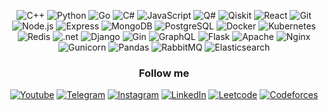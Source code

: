 <div align="center">
<p align="center"> 
    <img alt="C++" src="https://img.shields.io/badge/c++-%2300599C.svg?&style=for-the-badge&logo=c%2B%2B&logoColor=white" />
    <img alt="Python" src="https://img.shields.io/badge/python-%2314354C.svg?style=for-the-badge&logo=python&logoColor=white"/>
    <img alt="Go" src="https://img.shields.io/badge/Golang-blue?style=for-the-badge&logo=go&logoColor=white" />
    <img alt="C#" src="https://img.shields.io/badge/C%23-239120?style=for-the-badge&logo=c-sharp&logoColor=white" />
    <img alt="JavaScript" src="https://img.shields.io/badge/javascript-%23323330.svg?&style=for-the-badge&logo=javascript&logoColor=%23F7DF1E" />
    <img alt="Q#" src="https://img.shields.io/badge/Q%23-334205?style=for-the-badge&logo=c%23&logoColor=white" />
    <img alt="Qiskit" src="https://img.shields.io/badge/Qiskit-purple?style=for-the-badge&logo=qiskit&logoColor=white" />
    <img alt="React" src="https://img.shields.io/badge/react-%2361DAFB.svg?&style=for-the-badge&logo=react&logoColor=white" />
    <img alt="Git" src="https://img.shields.io/badge/Git-F05032?style=for-the-badge&logo=git&logoColor=white" />
    <img alt="Node.js" src="https://img.shields.io/badge/Node.js-339933?style=for-the-badge&logo=nodedotjs&logoColor=white" />
    <img alt="Express" src="https://img.shields.io/badge/Express.js-%23404D59.svg?&style=for-the-badge&logo=express&logoColor=white" />
    <img alt="MongoDB" src="https://img.shields.io/badge/MongoDB-white?style=for-the-badge&logo=mongodb&logoColor=4EA94B" />
    <img alt="PostgreSQL" src="https://img.shields.io/badge/PostgreSQL-316192?style=for-the-badge&logo=postgresql&logoColor=white" />
    <img alt="Docker" src="https://img.shields.io/badge/Docker-2496ED?style=for-the-badge&logo=docker&logoColor=white" />
    <img alt="Kubernetes" src="https://img.shields.io/badge/Kubernetes-2496ED?style=for-the-badge&logo=kubernetes&logoColor=white" />
    <img alt="Redis" src="https://img.shields.io/badge/Redis-darkred?style=for-the-badge&logo=redis&logoColor=white" />
    <img alt=".net" src="https://img.shields.io/badge/.NET-5C2D91?style=for-the-badge&logo=.net&logoColor=white" />
    <img alt="Django" src="https://img.shields.io/badge/Django-092E20?style=for-the-badge&logo=django&logoColor=white" />
    <img alt="Gin" src="https://img.shields.io/badge/Gin-e3427e?style=for-the-badge&logo=Gin&logoColor=white" />
    <img alt="GraphQL" src="https://img.shields.io/badge/GraphQL-408e30?style=for-the-badge&logo=GraphQL&logoColor=white" />
    <img alt="Flask" src="https://img.shields.io/badge/Flask-53427e?style=for-the-badge&logo=Flask&logoColor=white" />
    <img alt="Apache" src="https://img.shields.io/badge/Apache-934070?style=for-the-badge&logo=Apache&logoColor=white" />
    <img alt="Nginx" src="https://img.shields.io/badge/Nginx-303030?style=for-the-badge&logo=Nginx&logoColor=white" />
    <img alt="Gunicorn" src="https://img.shields.io/badge/Gunicorn-208932?style=for-the-badge&logo=Gunicorn&logoColor=white" />
    <img alt="Pandas" src="https://img.shields.io/badge/Pandas-205932?style=for-the-badge&logo=pandas&logoColor=white" />
    <img alt="RabbitMQ" src="https://img.shields.io/badge/RabbitMQ-e06060?style=for-the-badge&logo=rabbitMQ&logoColor=white" />
    <img alt="Elasticsearch" src="https://img.shields.io/badge/Elasticsearch-e06060?style=for-the-badge&logo=Elasticsearch&logoColor=white" />
</p>

### Follow me
[![Youtube](https://img.shields.io/badge/Youtube-090909?style=for-the-badge&logo=Youtube&logoColor=911333)](https://www.youtube.com/channel/UCyxRWdBHgoO8vWiKSkugkNA)
[![Telegram](https://img.shields.io/badge/Telegram-090909?style=for-the-badge&logo=Telegram)](https://t.me/Glebegor)
[![Instagram](https://img.shields.io/badge/Instagram-090909?style=for-the-badge&logo=Instagram)](https://www.instagram.com/ars.gleb/)
[![LinkedIn](https://img.shields.io/badge/LinkedIn-090909?style=for-the-badge&logo=linkedin)](https://www.linkedin.com/in/hlib-arseniuk-71a154234/)
[![Leetcode](https://img.shields.io/badge/Leetcode-090909?style=for-the-badge&logo=leetcode)](https://leetcode.com/u/Glebegor-/)
[![Codeforces](https://img.shields.io/badge/Codeforces-090909?style=for-the-badge&logo=Codeforces)](https://codeforces.com/profile/Glebegor-)
</div>
